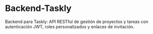 # Backend-Taskly
Backend para Taskly: API RESTful de gestión de proyectos y tareas con autenticación JWT, roles personalizados y enlaces de invitación.
